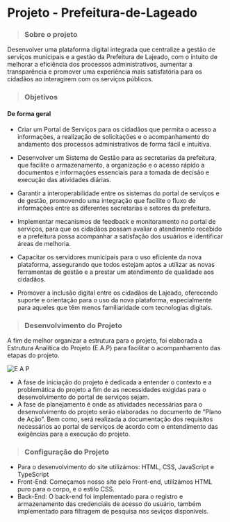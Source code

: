 <h1>Projeto - Prefeitura-de-Lageado</h1>

>### Sobre o projeto

Desenvolver uma plataforma digital integrada que centralize a gestão de serviços municipais e a gestão da Prefeitura de Lajeado, com o intuito de melhorar a eficiência dos processos administrativos, aumentar a transparência e promover uma experiência mais satisfatória para os cidadãos ao interagirem com os serviços públicos.

>### Objetivos
#### De forma geral

+ Criar um Portal de Serviços para os cidadãos que permita o acesso a informações, a realização de solicitações e o acompanhamento do andamento dos processos administrativos de forma fácil e intuitiva.

+	Desenvolver um Sistema de Gestão para as secretarias da prefeitura, que facilite o armazenamento, a organização e o acesso rápido a documentos e informações essenciais para a tomada de decisão e execução das atividades diárias.

+	Garantir a interoperabilidade entre os sistemas do portal de serviços e de gestão, promovendo uma integração que facilite o fluxo de informações entre as diferentes secretarias e setores da prefeitura.

+	Implementar mecanismos de feedback e monitoramento no portal de serviços, para que os cidadãos possam avaliar o atendimento recebido e a prefeitura possa acompanhar a satisfação dos usuários e identificar áreas de melhoria.

+	Capacitar os servidores municipais para o uso eficiente da nova plataforma, assegurando que todos estejam aptos a utilizar as novas ferramentas de gestão e a prestar um atendimento de qualidade aos cidadãos.

+	Promover a inclusão digital entre os cidadãos de Lajeado, oferecendo suporte e orientação para o uso da nova plataforma, especialmente para aqueles que têm menos familiaridade com tecnologias digitais. 

>### Desenvolvimento do Projeto

A fim de melhor organizar a estrutura para o projeto, foi elaborada a Estrutura Analítica do Projeto (E.A.P) para facilitar o acompanhamento das etapas do projeto.

![E A P](https://github.com/user-attachments/assets/fab6a383-a531-4549-a0f4-44b4e016638f)

+ A fase de iniciação do projeto é dedicada a entender o contexto e a problemática do projeto a fim de as necessidades exigidas para o desenvolvimento do portal de serviços sejam.
+ A fase de planejamento é onde as atividades necessárias para o desenvolvimento do projeto serão elaboradas no documento de “Plano de Ação”. Bem como, será realizada a documentação dos requisitos necessários ao portal de serviços de acordo com o entendimento das exigências para a execução do projeto.

>### Configuração do Projeto

+ Para o desenvolvimento do site utilizámos: HTML, CSS, JavaScript e TypeScript
+ Front-End: Começamos nosso site pelo Front-end, utilizámos HTML puro para o corpo, e o estilo CSS. 
+ Back-End: O back-end foi implementado para o registro e armazenamento das  credenciais de acesso do usuário, também implementado para filtragem de pesquisa nos seviços  disponíveis. 


